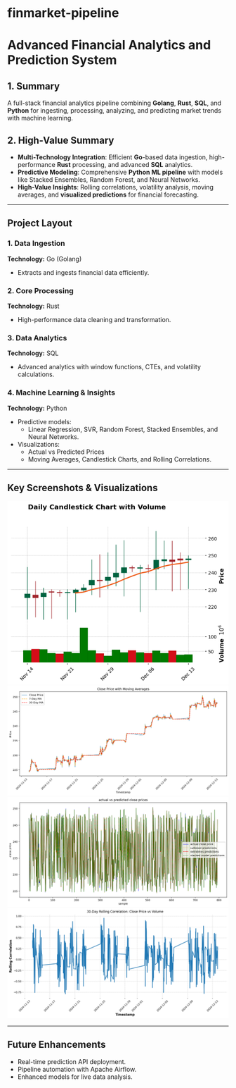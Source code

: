 # finmarket-pipeline

# Advanced Financial Analytics and Prediction System

## 1. Summary  
A full-stack financial analytics pipeline combining **Golang**, **Rust**, **SQL**, and **Python** for ingesting, processing, analyzing, and predicting market trends with machine learning.

## 2. High-Value Summary  
- **Multi-Technology Integration**: Efficient **Go**-based data ingestion, high-performance **Rust** processing, and advanced **SQL** analytics.  
- **Predictive Modeling**: Comprehensive **Python ML pipeline** with models like Stacked Ensembles, Random Forest, and Neural Networks.  
- **High-Value Insights**: Rolling correlations, volatility analysis, moving averages, and **visualized predictions** for financial forecasting.

---

## Project Layout

### 1. **Data Ingestion**  
**Technology:** Go (Golang)  
- Extracts and ingests financial data efficiently.

### 2. **Core Processing**  
**Technology:** Rust  
- High-performance data cleaning and transformation.

### 3. **Data Analytics**  
**Technology:** SQL  
- Advanced analytics with window functions, CTEs, and volatility calculations.  

### 4. **Machine Learning & Insights**  
**Technology:** Python  
- Predictive models:  
  - Linear Regression, SVR, Random Forest, Stacked Ensembles, and Neural Networks.  
- Visualizations:  
  - Actual vs Predicted Prices  
  - Moving Averages, Candlestick Charts, and Rolling Correlations.

---

## Key Screenshots & Visualizations  

![Candlestick Chart](plots/daily-candlestick-chart-with-vol.png)  
![Moving Averages](plots/close-price_moving-avg.png)  
![Model Predictions](plots/actual-vs-predicted-stacked.png)  
![Rolling Correlations](plots/30-day-rolling-correlation_close-price-vs-volume.png)  

---

## Future Enhancements  
- Real-time prediction API deployment.  
- Pipeline automation with Apache Airflow.  
- Enhanced models for live data analysis.
